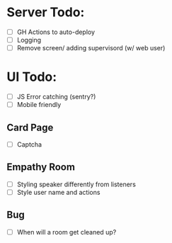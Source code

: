 # Server Todo:

* [ ] GH Actions to auto-deploy
* [ ] Logging
* [ ] Remove screen/ adding supervisord (w/ web user)

# UI Todo:

* [ ] JS Error catching (sentry?)
* [ ] Mobile friendly

## Card Page

* [ ] Captcha

## Empathy Room

* [ ] Styling speaker differently from listeners
* [ ] Style user name and actions

## Bug

* [ ] When will a room get cleaned up?
